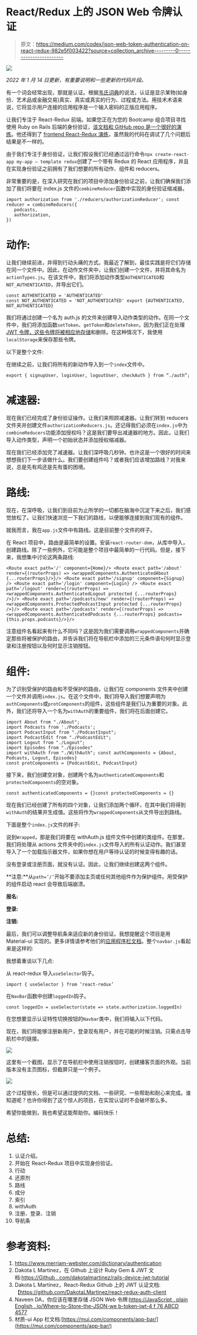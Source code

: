 # React/Redux 上的 JSON Web 令牌认证

> 原文：<https://medium.com/codex/json-web-token-authentication-on-react-redux-982e5f003422?source=collection_archive---------0----------------------->

![](img/8ae27a1a45de1162bd93f74dbaabb676.png)

*2022 年 1 月 14 日更新，有重要说明和一些更新的代码片段。*

有一个词会经常出现，那就是认证。根据[韦氏词典](https://www.merriam-webster.com/dictionary/authentication)的说法，认证是显示某物(如身份、艺术品或金融交易)真实、真实或真实的行为、过程或方法。用技术术语来说，它将显示用户连接的应用程序是一个输入密码的正版应用程序。

让我们专注于 React-Redux 前端。如果您正在为您的 Bootcamp 组合项目寻找使用 Ruby on Rails 后端的身份验证，[该文档和 GitHub repo 是一个很好的演练](https://github.com/dakotalmartinez/rails-devise-jwt-tutorial)。他还得到了 [frontend React-Redux 演练](https://github.com/DakotaLMartinez/react-redux-auth-client)，虽然我的代码在调试了几个问题后结果是不一样的。

由于我们专注于身份验证，让我们假设我们已经通过运行命令`npx create-react-app my-app — template redux`创建了一个带有 Redux 的 React 应用程序，并且在实现身份验证之前拥有了我们想要的所有动作、组件和 reducers。

非常重要的是，在深入研究在我们的项目中添加身份验证之前，让我们确保我们添加了我们将要在 index.js 文件的`combineReducer`函数中实现的身份验证缩减器。

```
import authorization from './reducers/authorizationReducer'; const reducer = combineReducers({  
   podcasts,  
   authorization,
})
```

# 动作:

让我们继续前进，并得到行动头痛的方式。我最近了解到，最佳实践是将它们存储在同一个文件中。因此，在动作文件夹中，让我们创建一个文件，并将其命名为`actionTypes.js`。在该文件中，我们将添加动作类型`AUTHENTICATED`和`NOT_AUTHENTICATED`，并导出它们。

```
const AUTHENTICATED = 'AUTHENTICATED'
const NOT_AUTHENTICATED = 'NOT_AUTHENTICATED' export {AUTHENTICATED, NOT_AUTHENTICATED}
```

我们将通过创建一个名为 auth.js 的文件来创建导入动作类型的动作。在同一个文件中，我们将添加函数`setToken`、`getToken`和`deleteToken`，因为我们正在处理 [JWT 令牌，这些令牌将被相应地存储](https://javascript.plainenglish.io/where-to-store-the-json-web-token-jwt-4f76abcd4577)和删除。在这种情况下，我使用`localStorage`来保存那些令牌。

以下是整个文件:

在继续之前，让我们将所有的新动作导入到一个`index`文件中。

`export { signupUser, loginUser, logoutUser, checkAuth } from “./auth”;`

# 减速器:

现在我们已经完成了身份验证操作。让我们来照顾减速器。让我们转到 reducers 文件夹并创建文件`authorizationReducers.js`。还记得我们必须在`index.js`中为`combineReducers`功能添加授权吗？这是我们要导出减速器的地方。因此，让我们导入动作类型，声明一个初始状态并添加授权缩减器。

现在我们已经添加完了减速器。让我们深呼吸几秒钟。也许这是一个很好的时间来想想我们下一步该做什么。我们要创建组件吗？或者我们应该增加路线？对我来说，总是先有鸡还是先有蛋的困境。

# **路线:**

现在，在深呼吸，让我们到目前为止所学的一切都在脑海中沉淀下来之后，我们感觉放松了。让我们快速浏览一下我们的路线，以便能够连接到我们现有的组件。

就我而言，我在`app.js`文件中有路线。这是目前整个文件的样子。

在 React 项目中，路由是最简单的设置。安装`react-router-dom`，从库中导入，创建路线。除了一些例外，它可能是整个项目中最简单的一行代码。但是，接下来，我想集中讨论这两条路线:

```
<Route exact path='/' component={Home}/> <Route exact path='/about' render={(routerProps) => <wrappedComponents.AuthenticatedAbout {...routerProps}/>}/> <Route exact path='/signup' component={Signup} /> <Route exact path='/login' component={Login} /> <Route exact path='/logout' render={(routerProps) => <wrappedComponents.AuthenticatedLogout protected {...routerProps} />}/> <Route exact path='/podcasts/new' render={(routerProps) => <wrappedComponents.ProtectedPodcastInput protected {...routerProps} />}/> <Route exact path='/podcasts' render={(routerProps) => <wrappedComponents.AuthenticatedPodcasts {...routerProps} podcasts={this.props.podcasts}/>}/> 
```

注意组件名看起来有什么不同吗？这是因为我们需要调用`wrappedComponents`并确定那些将被保护的路由，并告诉我们将在导航栏中添加的三元条件语句何时显示登录和注册按钮以及何时显示注销按钮。

# 组件:

为了识别受保护的路由和不受保护的路由，让我们在 components 文件夹中创建一个文件并调用`index.js`。在这个文件中，我们将导入我们想要声明为`authComponents`或`protComponents`的组件，这些组件是我们认为重要的对象。此外，我们还将导入一个名为`withAuth`的重要组件，我们将在后面创建它。

```
import About from "./About";
import Podcasts from './Podcasts';
import PodcastInput from "./PodcastInput";
import PodcastEdit from "./PodcastEdit";
import Logout from "./Logout";
import Episodes from "./Episodes"
import withAuth from "./WithAuth"; const authComponents = {About, Podcasts, Logout, Episodes}
const protComponents = {PodcastEdit, PodcastInput}
```

接下来，我们创建空对象，创建两个名为`authenticatedComponents`和`protectedComponents`的空对象。

```
const authenticatedComponents = {}const protectedComponents = {}
```

现在我们已经创建了所有的四个对象，让我们添加两个循环，在其中我们将得到`withAuth`的结果并生成值。这些将作为`wrappedComponents`从文件导出到路线。

下面是整个`index.js`文件的样子:

说到`Wrapped`，那是我们将要在 withAuth.js 组件文件中创建的类组件。在那里，我们将处理从 actions 文件夹中的`index.js`文件导入的所有认证动作。我们甚至导入了一个加载指示器文件，如果你想在用户等待认证的时候变得有趣的话。

没有登录或注册页面，就没有认证。因此，让我们继续创建这两个组件。

**注意:**从`path=’/’`开始不要添加主页或任何其他组件作为保护组件。用受保护的组件启动 react 会导致后端崩溃。

**报名:**

**登录:**

**注销:**

最后，我们可以调整导航条来适应新的身份验证。我想提醒这个项目是用 Material-ui 实现的。更多详情请参考他们的[应用程序栏文档](https://mui.com/components/app-bar/)。整个`navbar.js`看起来是这样的:

我想着重谈以下几点:

从 react-redux 导入`useSelector`钩子。

`import { useSelector } from ‘react-redux’`

在`NavBar`函数中创建`loggedIn`钩子。

`const loggedIn = useSelector(state => state.authorization.loggedIn)`

在您想要显示认证特性切换按钮的`Navbar`类中，我们将输入以下代码。

现在，我们将能够注册新用户，登录现有用户，并在可能的时候注销。只需点击导航栏中的链接。

![](img/59726900d60f85f7e804d9c714d5db3e.png)

这里有一个截图，显示了在导航栏中使用注销按钮时，创建播客页面的外观。当前版本没有主页图标，但截屏只是一个例子。

![](img/52748d4a4b90b79c432fe37117bed244.png)

这个过程很长，但是可以通过提供的文档、一些研究、一些帮助和耐心来完成。谁知道呢？也许你得到了这个惊人的项目，在实现认证时不会破坏那么多。

希望你能做到，我也希望这能帮助你。编码快乐！

# 总结:

1.  认证介绍。
2.  开始在 React-Redux 项目中实现身份验证。
3.  行动
4.  还原剂
5.  路线
6.  成分
7.  索引
8.  withAuth
9.  注册、登录、注销
10.  导航条

# 参考资料:

1.  https://www.merriam-webster.com/dictionary/authentication
2.  Dakota L Martinez，在 Github 上设计 Ruby Gem & JWT 文档:[https://Github . com/dakotalmartinez/rails-device-jwt-tutorial](https://github.com/dakotalmartinez/rails-devise-jwt-tutorial)
3.  Dakota L Martinez，React-Redux Github 上的 JWT 认证文档:【https://github.com/DakotaLMartinez/react-redux-auth-client 
4.  Naveen DA，你应该在哪里存储 JSON Web 令牌:[https://JavaScript . plain English . io/Where-to-Store-the-JSON-we b-token-jwt-4 f 76 ABCD 4577](https://javascript.plainenglish.io/where-to-store-the-json-web-token-jwt-4f76abcd4577)
5.  材质-ui App 栏文档:[https://mui.com/components/app-bar/](https://mui.com/components/app-bar/)